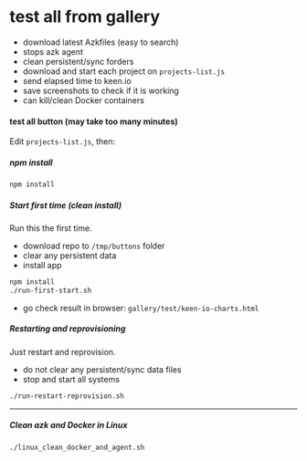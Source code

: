 # test all from gallery

- download latest Azkfiles (easy to search)
- stops azk agent
- clean persistent/sync forders
- download and start each project on `projects-list.js`
- send elapsed time to keen.io
- save screenshots to check if it is working
- can kill/clean Docker containers

#### test all button (may take too many minutes)

Edit `projects-list.js`, then:

##### npm install

```sh
npm install
```

##### Start first time (clean install)

Run this the first time.

- download repo to `/tmp/buttons` folder
- clear any persistent data
- install app

```sh
npm install
./run-first-start.sh
```

- go check result in browser: `gallery/test/keen-io-charts.html`

##### Restarting and reprovisioning

Just restart and reprovision.

- do not clear any persistent/sync data files
- stop and start all systems

```sh
./run-restart-reprovision.sh
```

------------

##### Clean azk and Docker in Linux

```sh
./linux_clean_docker_and_agent.sh
```
